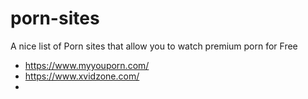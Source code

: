 # porn-sites
A nice list of Porn sites that allow you to watch premium porn for Free


- https://www.myyouporn.com/
- https://www.xvidzone.com/
- 
